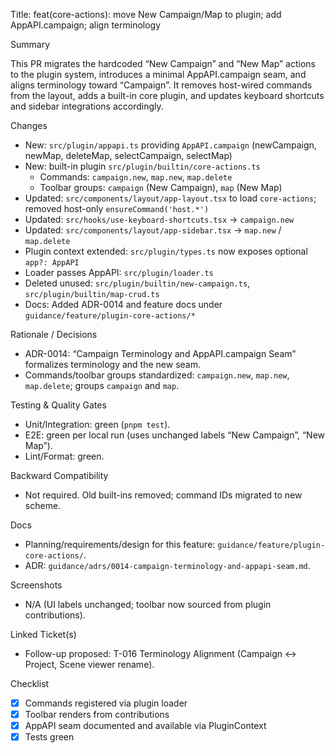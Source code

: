 Title: feat(core-actions): move New Campaign/Map to plugin; add AppAPI.campaign; align terminology

Summary

This PR migrates the hardcoded “New Campaign” and “New Map” actions to the plugin system, introduces a minimal AppAPI.campaign seam, and aligns terminology toward “Campaign”. It removes host-wired commands from the layout, adds a built-in core plugin, and updates keyboard shortcuts and sidebar integrations accordingly.

Changes

- New: `src/plugin/appapi.ts` providing `AppAPI.campaign` (newCampaign, newMap, deleteMap, selectCampaign, selectMap)
- New: built-in plugin `src/plugin/builtin/core-actions.ts`
  - Commands: `campaign.new`, `map.new`, `map.delete`
  - Toolbar groups: `campaign` (New Campaign), `map` (New Map)
- Updated: `src/components/layout/app-layout.tsx` to load `core-actions`; removed host-only `ensureCommand('host.*')`
- Updated: `src/hooks/use-keyboard-shortcuts.tsx` → `campaign.new`
- Updated: `src/components/layout/app-sidebar.tsx` → `map.new` / `map.delete`
- Plugin context extended: `src/plugin/types.ts` now exposes optional `app?: AppAPI`
- Loader passes AppAPI: `src/plugin/loader.ts`
- Deleted unused: `src/plugin/builtin/new-campaign.ts`, `src/plugin/builtin/map-crud.ts`
- Docs: Added ADR-0014 and feature docs under `guidance/feature/plugin-core-actions/*`

Rationale / Decisions

- ADR-0014: “Campaign Terminology and AppAPI.campaign Seam” formalizes terminology and the new seam.
- Commands/toolbar groups standardized: `campaign.new`, `map.new`, `map.delete`; groups `campaign` and `map`.

Testing & Quality Gates

- Unit/Integration: green (`pnpm test`).
- E2E: green per local run (uses unchanged labels “New Campaign”, “New Map”).
- Lint/Format: green.

Backward Compatibility

- Not required. Old built-ins removed; command IDs migrated to new scheme.

Docs

- Planning/requirements/design for this feature: `guidance/feature/plugin-core-actions/`.
- ADR: `guidance/adrs/0014-campaign-terminology-and-appapi-seam.md`.

Screenshots

- N/A (UI labels unchanged; toolbar now sourced from plugin contributions).

Linked Ticket(s)

- Follow-up proposed: T-016 Terminology Alignment (Campaign <-> Project, Scene viewer rename).

Checklist

- [x] Commands registered via plugin loader
- [x] Toolbar renders from contributions
- [x] AppAPI seam documented and available via PluginContext
- [x] Tests green
